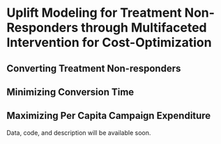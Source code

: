 # Uplift Modeling for Treatment Non-Responders through Multifaceted Intervention for Cost-Optimization

## Converting Treatment Non-responders

## Minimizing Conversion Time

## Maximizing Per Capita Campaign Expenditure

Data, code, and description will be available soon. 
